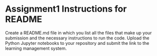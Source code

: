# Assignment1 Instructions for README
Create a README.md file in which you list all the files that make up your submission and the necessary instructions to run the code.
Upload the Python Jupyter notebooks to your repository and submit the link to the learning management system.
